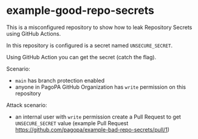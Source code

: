 # example-good-repo-secrets

This is a misconfigured repository to show how to leak Repository Secrets using GitHub Actions.

In this repository is configured is a secret named `UNSECURE_SECRET`.

Using GitHub Action you can get the secret (catch the flag).

Scenario:
- `main` has branch protection enabled
- anyone in PagoPA GitHub Organization has `write` permission on this repository

Attack scenario:
- an internal user with `write` permission create a Pull Request to get `UNSECURE_SECRET` value (example Pull Request https://github.com/pagopa/example-bad-repo-secrets/pull/1)

